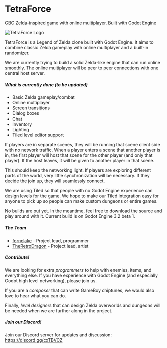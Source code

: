 # TetraForce
GBC Zelda-inspired game with online multiplayer. Built with Godot Engine

![TetraForce Logo](https://fornclake.com/wp-content/uploads/2019/10/tetraforce.jpg "TetraForce Logo")

TetraForce is a Legend of Zelda clone built with Godot Engine. It aims to combine classic Zelda gameplay with online multiplayer and a built-in randomizer.

We are currently trying to build a solid Zelda-like engine that can run online smoothly. The online multiplayer will be peer to peer connections with one central host server.

##### What is currently done (to be updated)
- Basic Zelda gameplay/combat
- Online multiplayer
- Screen transitions
- Dialog boxes
- Chat
- Inventory
- Lighting
- Tiled level editor support

If players are in separate scenes, they will be running that scene client side with no network traffic. When a player enters a scene that another player is in, the first player will host that scene for the other player (and only that player). If the host leaves, it will be given to another player in that scene.

This should keep the networking light. If players are exploring different parts of the world, very little synchronization will be necessary. If they decide the join up, they will seamlessly connect.

We are using Tiled so that people with no Godot Engine experience can design levels for the game. We hope to make our Tiled integration easy for anyone to pick up so people can make custom dungeons or entire games.

No builds are out yet. In the meantime, feel free to download the source and play around with it. Current build is on Godot Engine 3.2 beta 1.

##### The Team
- [fornclake](https://twitter.com/_fornclake "fornclake") - Project lead, programmer
- [TheRetroDragon](https://twitter.com/TheRetroDragon "TheRetroDragon") - Project lead, artist

##### Contribute!
We are looking for extra *programmers* to help with enemies, items, and everything else. If you have experience with Godot Engine (and especially Godot high level networking), please join us.

If you are a *composer* that can write GameBoy chiptunes, we would also love to hear what you can do.

Finally, *level designers* that can design Zelda overworlds and dungeons will be needed when we are further along in the project.

##### Join our Discord!
Join our Discord server for updates and discussion: https://discord.gg/cxTBVCZ
